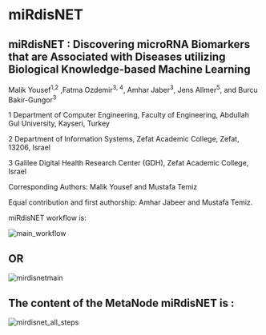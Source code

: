 # miRdisNET

## miRdisNET : Discovering microRNA Biomarkers that are Associated with Diseases utilizing Biological Knowledge-based Machine Learning
Malik Yousef<sup>1,2</sup> ,Fatma Ozdemir<sup>3, 4</sup>, Amhar Jaber<sup>3</sup>, Jens Allmer<sup>5</sup>, and Burcu Bakir-Gungor<sup>3</sup><br>

1 Department of Computer Engineering, Faculty of Engineering, Abdullah Gul University, Kayseri, Turkey

2 Department of Information Systems, Zefat Academic College, Zefat, 13206, Israel

3 Galilee Digital Health Research Center (GDH), Zefat Academic College, Israel

Corresponding Authors: Malik Yousef and Mustafa Temiz

Equal contribution and first authorship: Amhar Jabeer and Mustafa Temiz.


miRdisNET workflow is: 

![main_workflow](https://user-images.githubusercontent.com/24303536/195619277-e570c1e6-dfa8-4dcc-87f4-085637f46601.png)

## OR

![mirdisnetmain](https://user-images.githubusercontent.com/24303536/195619378-7c1119c1-70c1-429d-aa6f-45293b5764ec.png)

## The content of the MetaNode miRdisNET is :

![mirdisnet_all_steps](https://user-images.githubusercontent.com/24303536/195619422-de6cf797-b612-4bc7-9bf2-01f22b46a099.png)
